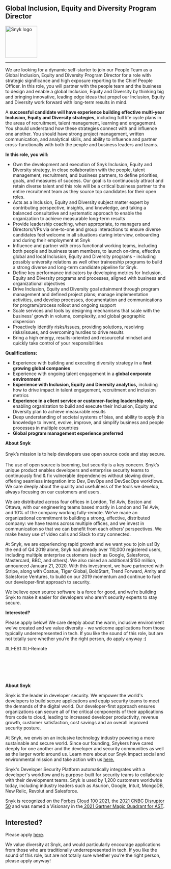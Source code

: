 Global Inclusion, Equity and Diversity Program Director
---

<img src="https://res.cloudinary.com/snyk/image/upload/v1537345894/press-kit/brand/logo-black.png" width="100" alt="Snyk logo" />

<hr>
<p><span style="font-weight: 400;">We are looking for a dynamic self-starter to join our People Team as a Global Inclusion, Equity and Diversity Program Director for a role with strategic significance and high exposure reporting to the Chief People Officer. In this role, you will partner with the people team and the business to design and enable a global Inclusion, Equity and Diversity by thinking big and bringing innovative, leading edge ideas that propel our Inclusion, Equity and Diversity&nbsp;work forward with long-term results in mind.&nbsp;</span></p>
<p><span style="font-weight: 400;">A <strong>successful candidate will have experience building effective multi-year Inclusion, Equity and Diversity strategies,</strong> including full life cycle plans in the areas of recruitment, talent management, learning and engagement. You should understand how these strategies connect with and influence one another. You should have strong project management, written communication, and analytical skills, and ability to influence and partner cross-functionally with both the people and business leaders and teams.</span></p>
<p><strong>In this role, you will:</strong></p>
<ul>
<li style="font-weight: 400;"><span style="font-weight: 400;">Own the development and execution of Snyk Inclusion, Equity and Diversity strategy, in close collaboration with the people, talent management, recruitment, and business partners, to define priorities, goals, and measures of success. Our goal is to continuously attract and retain diverse talent and this role will be a critical business partner to the entire recruitment team as they source top candidates for their open roles.</span></li>
<li style="font-weight: 400;"><span style="font-weight: 400;">Acts as a Inclusion, Equity and Diversity subject matter expert by contributing perspective, insights, and knowledge, and taking a balanced consultative and systematic approach to enable the organization to achieve measurable long-term results</span></li>
<li style="font-weight: 400;"><span style="font-weight: 400;">Provide leadership coaching, when appropriate, to managers and Directors/VPs via one-to-one and group interactions to ensure diverse candidates feel welcome in all situations during interview, onboarding and during their employment at Snyk</span></li>
<li style="font-weight: 400;"><span style="font-weight: 400;">Influence and partner with cross functional working teams, including both people and business team members, to launch on-time, effective global and local Inclusion, Equity and Diversity programs - including possibly university relations as well other traineeship programs to build a strong diverse and long-term candidate pipeline for Snyk.</span></li>
<li style="font-weight: 400;"><span style="font-weight: 400;">Define key performance indicators by developing metrics for Inclusion, Equity and Diversity programs and processes, aligned with business and organizational objectives</span></li>
<li style="font-weight: 400;"><span style="font-weight: 400;">Drive Inclusion, Equity and Diversity goal attainment through program management and defined project plans; manage implementation activities, and develop processes, documentation and communications for program/process rollout and ongoing support</span></li>
<li style="font-weight: 400;"><span style="font-weight: 400;">Scale services and tools by designing mechanisms that scale with the business’ growth in volume, complexity, and global geographic dispersion</span></li>
<li style="font-weight: 400;"><span style="font-weight: 400;">Proactively identify risks/issues, providing solutions, resolving risks/issues, and overcoming hurdles to drive results</span></li>
<li style="font-weight: 400;"><span style="font-weight: 400;">Bring a high energy, results-oriented and resourceful mindset and quickly take control of your responsibilities</span></li>
</ul>
<p><strong>Qualifications:</strong></p>
<ul>
<li style="font-weight: 400;"><span style="font-weight: 400;">Experience with building and executing diversity strategy in a <strong>fast growing global companies</strong><br></span></li>
<li style="font-weight: 400;"><span style="font-weight: 400;">Experience with ongoing talent engagement in a <strong>global corporate environment</strong></span></li>
<li style="font-weight: 400;"><span style="font-weight: 400;"><strong>Experience with Inclusion, Equity and Diversity analytics,</strong> including how to drive impact in talent engagement, recruitment and inclusion metrics</span></li>
<li style="font-weight: 400;"><span style="font-weight: 400;"><strong>Experience in a client service or customer-facing leadership role,</strong> enabling organization to build and execute their Inclusion, Equity and Diversity plan to achieve measurable results</span></li>
<li style="font-weight: 400;"><span style="font-weight: 400;">Deep understanding of societal systems of bias, and ability to apply this knowledge to invent, evolve, improve, and simplify business and people processes in multiple countries&nbsp;</span></li>
<li style="font-weight: 400;"><strong>Global program management experience preferred&nbsp;</strong></li>
</ul>
<p><strong>About Snyk</strong><strong><br></strong> <span style="font-weight: 400;"><br></span><span style="font-weight: 400;">Snyk’s mission is to help developers use open source code and stay secure.</span><span style="font-weight: 400;"><br></span> <span style="font-weight: 400;"><br></span><span style="font-weight: 400;">The use of open source is booming, but security is a key concern. Snyk’s unique product enables developers and enterprise security teams to continuously find &amp; fix vulnerable dependencies without slowing down, offering seamless integration into Dev, DevOps and DevSecOps workflows. We care deeply about the quality and usefulness of the tools we develop, always focusing on our customers and users.</span></p>
<p><span style="font-weight: 400;">We are distributed across four offices in London, Tel Aviv, Boston and Ottawa, with our engineering teams based mostly in London and Tel Aviv, and 10% of the company working fully-remote. We’ve made an organizational commitment to building a strong, effective, distributed company: we have teams across multiple offices, and we invest in communication so that we can benefit from each others’ perspectives. We make heavy use of video calls and Slack to stay connected.</span></p>
<p><span style="font-weight: 400;">At Snyk, we are experiencing rapid growth and we want you to join us! By the end of Q4 2019 alone, Snyk had already over 110,000 registered users, including multiple enterprise customers (such as Google, Salesforce, Mastercard, BBC, and others). We also raised an additional $150 million, announced January 21, 2020. With this investment, we have partnered with Stripe, along with Coatue, Tiger Global, BoldStart, Trend Forward, Amity and Salesforce Ventures, to build on our 2019 momentum and continue to fuel our developer-first approach to security.</span></p>
<p><span style="font-weight: 400;">We believe open source software is a force for good, and we’re building Snyk to make it easier for developers who aren’t security experts to stay secure.&nbsp;</span></p>
<p><strong>Interested?</strong></p>
<p><span style="font-weight: 400;">Please apply below! We care deeply about the warm, inclusive environment we’ve created and we value diversity - we welcome applications from those typically underrepresented in tech. If you like the sound of this role, but are not totally sure whether you’re the right person, do apply anyway :)</span><span style="font-weight: 400;">&nbsp;</span></p>
<p><span style="font-weight: 400;">#LI-ES1 #LI-Remote</span></p>
<h3><br><br><br></h3><div class="content-conclusion"><p><strong>About Snyk</strong></p>
<p><span style="font-weight: 400;">Snyk is the leader in developer security. We empower the world's developers to build secure applications and equip security teams to meet the demands of the digital world. Our developer-first approach ensures organizations can secure all of the critical components of their applications from code to cloud, leading to increased developer productivity, revenue growth, customer satisfaction, cost savings and an overall improved security posture.&nbsp;</span></p>
<p><span style="font-weight: 400;">At Snyk, we envision an inclusive technology industry powering a more sustainable and secure world.</span> <span style="font-weight: 400;">Since our founding, Snykers have cared deeply for one another and the developer and security communities as well as the larger world around us. Learn more about our Snyk Impact social and environmental mission and take action with us </span><a href="https://snyk.io/about/snyk-impact/"><span style="font-weight: 400;">here.</span></a></p>
<p><span style="font-weight: 400;">Snyk's Developer Security Platform automatically integrates with a developer's workflow and is purpose-built for security teams to collaborate with their development teams. Snyk is used by 1,200 customers worldwide today, including industry leaders such as Asurion, Google, Intuit, MongoDB, New Relic, Revolut and Salesforce.</span></p>
<p><span style="font-weight: 400;">Snyk is recognized on the </span><a href="https://www.forbes.com/cloud100/#6f24b5ba5f94"><span style="font-weight: 400;">Forbes Cloud 100 2021</span></a><span style="font-weight: 400;">, the </span><a href="https://www.cnbc.com/2021/05/25/these-are-the-2021-cnbc-disruptor-50-companies.html"><span style="font-weight: 400;">2021 CNBC Disruptor 50</span></a><span style="font-weight: 400;"> and was named a Visionary in the</span><a href="https://snyk.io/blog/snyk-visionary-2021-gartner-magic-quadrant-for-ast/"><span style="font-weight: 400;"> 2021 Gartner Magic Quadrant for AST</span></a><span style="font-weight: 400;">.</span></p></div>

Interested?
---

Please apply [here](https://boards.greenhouse.io/snyk/jobs/5900150002#app).

We value diversity at Snyk, and would particularly encourage applications from those who are traditionally underrepresented in tech.
If you like the sound of this role, but are not totally sure whether you’re the right person, please apply anyway!
